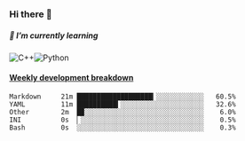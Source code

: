 ### Hi there 👋

##### 🌱 I’m currently learning

![C++](https://img.shields.io/badge/-C++-00599C?style=flat-square&logo=c)![Python](https://img.shields.io/badge/-Python-black?style=flat-square&logo=Python)


<!-- waka-box start -->
#### <a href="https://gist.github.com/bf274261b4c8553e17fc709dfc3cfa97" target="_blank">Weekly development breakdown</a>
```text
Markdown  	 21m ███████████████████▎░░░░░░░░░░░░   60.5% 
YAML      	 11m ██████████▍░░░░░░░░░░░░░░░░░░░░░   32.6% 
Other     	 2m  █▉░░░░░░░░░░░░░░░░░░░░░░░░░░░░░░    6.0% 
INI       	 0s  ▏░░░░░░░░░░░░░░░░░░░░░░░░░░░░░░░    0.5% 
Bash      	 0s  ░░░░░░░░░░░░░░░░░░░░░░░░░░░░░░░░    0.3% 
```
<!-- Powered by https://github.com/YouEclipse/waka-box-go . -->
<!-- waka-box end -->



<!--
**KomoreKalu/KomoreKalu** is a ✨ _special_ ✨ repository because its `README.md` (this file) appears on your GitHub profile.

Here are some ideas to get you started:

- 🔭 I’m currently working on ...
- 🌱 I’m currently learning ...
- 👯 I’m looking to collaborate on ...
- 🤔 I’m looking for help with ...
- 💬 Ask me about ...
- 📫 How to reach me: ...
- 😄 Pronouns: ...
- ⚡ Fun fact: ...
-->
